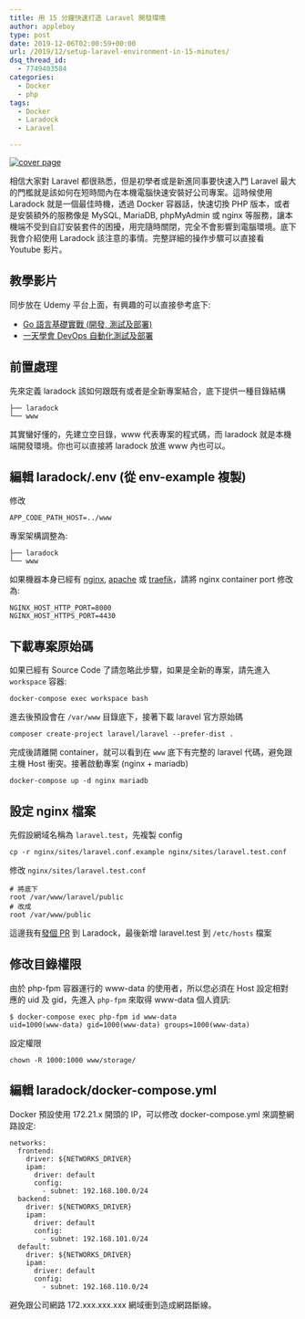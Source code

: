 ```yaml
---
title: 用 15 分鐘快速打造 Laravel 開發環境
author: appleboy
type: post
date: 2019-12-06T02:00:59+00:00
url: /2019/12/setup-laravel-environment-in-15-minutes/
dsq_thread_id:
  - 7749403584
categories:
  - Docker
  - php
tags:
  - Docker
  - Laradock
  - Laravel

---
```

[![cover page][1]][1]

相信大家對 Laravel 都很熟悉，但是初學者或是新進同事要快速入門 Laravel 最大的門檻就是該如何在短時間內在本機電腦快速安裝好公司專案。這時候使用 Laradock 就是一個最佳時機，透過 Docker 容器話，快速切換 PHP 版本，或者是安裝額外的服務像是 MySQL, MariaDB, phpMyAdmin 或 nginx 等服務，讓本機端不受到自訂安裝套件的困擾，用完隨時關閉，完全不會影響到電腦環境。底下我會介紹使用 Laradock 該注意的事情。完整詳細的操作步驟可以直接看 Youtube 影片。

<!--more-->

## 教學影片

同步放在 Udemy 平台上面，有興趣的可以直接參考底下:

  * [Go 語言基礎實戰 (開發, 測試及部署)][2]
  * [一天學會 DevOps 自動化測試及部署][3]

## 前置處理

先來定義 laradock 該如何跟既有或者是全新專案結合，底下提供一種目錄結構

<pre><code class="language-sh">├── laradock
└── www</code></pre>

其實蠻好懂的，先建立空目錄，www 代表專案的程式碼，而 laradock 就是本機端開發環境。你也可以直接將 laradock 放進 www 內也可以。

## 編輯 laradock/.env (從 env-example 複製)

修改

<pre><code class="language-yaml">APP_CODE_PATH_HOST=../www</code></pre>

專案架構調整為:

<pre><code class="language-sh">├── laradock
└── www</code></pre>

如果機器本身已經有 [nginx][4], [apache][5] 或 [traefik][6]，請將 nginx container port 修改為:

<pre><code class="language-sh">NGINX_HOST_HTTP_PORT=8000
NGINX_HOST_HTTPS_PORT=4430</code></pre>

## 下載專案原始碼

如果已經有 Source Code 了請忽略此步驟，如果是全新的專案，請先進入 `workspace` 容器:

<pre><code class="language-sh">docker-compose exec workspace bash</code></pre>

進去後預設會在 `/var/www` 目錄底下，接著下載 laravel 官方原始碼

<pre><code class="language-sh">composer create-project laravel/laravel --prefer-dist .</code></pre>

完成後請離開 container，就可以看到在 `www` 底下有完整的 laravel 代碼，避免跟主機 Host 衝突。接著啟動專案 (nginx + mariadb)

<pre><code class="language-sh">docker-compose up -d nginx mariadb</code></pre>

## 設定 nginx 檔案

先假設網域名稱為 `laravel.test`，先複製 config

<pre><code class="language-sh">cp -r nginx/sites/laravel.conf.example nginx/sites/laravel.test.conf</code></pre>

修改 `nginx/sites/laravel.test.conf`

<pre><code class="language-sh"># 將底下
root /var/www/laravel/public
# 改成
root /var/www/public</code></pre>

這邊我有[發個 PR][7] 到 Laradock，最後新增 laravel.test 到 `/etc/hosts` 檔案

## 修改目錄權限

由於 php-fpm 容器運行的 www-data 的使用者，所以您必須在 Host 設定相對應的 uid 及 gid，先進入 `php-fpm` 來取得 www-data 個人資訊:

<pre><code class="language-sh">$ docker-compose exec php-fpm id www-data
uid=1000(www-data) gid=1000(www-data) groups=1000(www-data)</code></pre>

設定權限

<pre><code class="language-sh">chown -R 1000:1000 www/storage/</code></pre>

## 編輯 laradock/docker-compose.yml

Docker 預設使用 172.21.x 開頭的 IP，可以修改 docker-compose.yml 來調整網路設定:

<pre><code class="language-yaml">networks:
  frontend:
    driver: ${NETWORKS_DRIVER}
    ipam:
      driver: default
      config:
        - subnet: 192.168.100.0/24
  backend:
    driver: ${NETWORKS_DRIVER}
    ipam:
      driver: default
      config:
        - subnet: 192.168.101.0/24
  default:
    driver: ${NETWORKS_DRIVER}
    ipam:
      driver: default
      config:
        - subnet: 192.168.110.0/24</code></pre>

避免跟公司網路 172.xxx.xxx.xxx 網域衝到造成網路斷線。

 [1]: https://lh3.googleusercontent.com/pjvNN9g1j3Viepuj7ujFJxOOaXPW4GalM1N0nTEmtrH84y36YVJuDfLDmoVv9PgmsuyEJ9o1iwSnItKfyg91fLGETDSsxGXCnquhs1qy_SDYNw5S0MuS0caVbnWZzx9hB13LqRN7JYw=w1920-h1080 "cover page"
 [2]: https://www.udemy.com/course/golang-fight/?couponCode=20191201
 [3]: https://www.udemy.com/course/devops-oneday/?couponCode=20191201
 [4]: https://www.nginx.com/
 [5]: https://httpd.apache.org/
 [6]: https://traefik.io/
 [7]: https://github.com/laradock/laradock/pull/2399 "發個 PR"